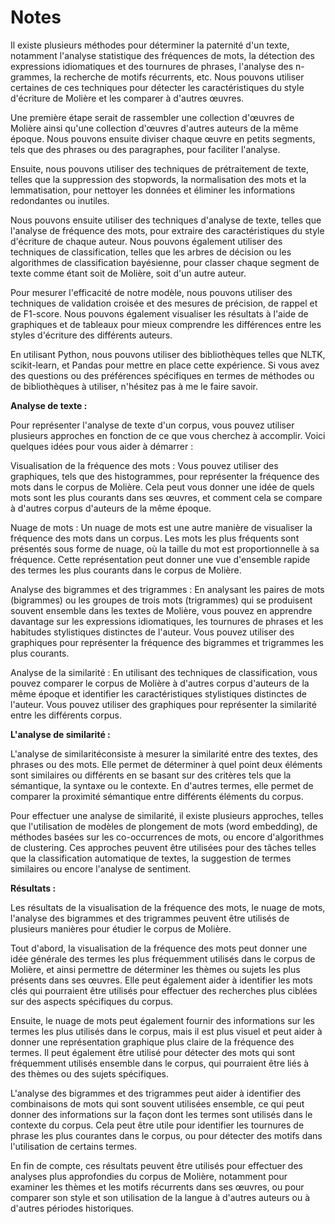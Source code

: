 # Notes

Il existe plusieurs méthodes pour déterminer la paternité d'un texte, notamment l'analyse statistique des fréquences de mots, la détection des expressions idiomatiques et des tournures de phrases, l'analyse des n-grammes, la recherche de motifs récurrents, etc. Nous pouvons utiliser certaines de ces techniques pour détecter les caractéristiques du style d'écriture de Molière et les comparer à d'autres œuvres.

Une première étape serait de rassembler une collection d'œuvres de Molière ainsi qu'une collection d'œuvres d'autres auteurs de la même époque. Nous pouvons ensuite diviser chaque œuvre en petits segments, tels que des phrases ou des paragraphes, pour faciliter l'analyse.

Ensuite, nous pouvons utiliser des techniques de prétraitement de texte, telles que la suppression des stopwords, la normalisation des mots et la lemmatisation, pour nettoyer les données et éliminer les informations redondantes ou inutiles.

Nous pouvons ensuite utiliser des techniques d'analyse de texte, telles que l'analyse de fréquence des mots, pour extraire des caractéristiques du style d'écriture de chaque auteur. Nous pouvons également utiliser des techniques de classification, telles que les arbres de décision ou les algorithmes de classification bayésienne, pour classer chaque segment de texte comme étant soit de Molière, soit d'un autre auteur.

Pour mesurer l'efficacité de notre modèle, nous pouvons utiliser des techniques de validation croisée et des mesures de précision, de rappel et de F1-score. Nous pouvons également visualiser les résultats à l'aide de graphiques et de tableaux pour mieux comprendre les différences entre les styles d'écriture des différents auteurs.

En utilisant Python, nous pouvons utiliser des bibliothèques telles que NLTK,
scikit-learn, et Pandas pour mettre en place cette expérience. Si vous avez des
questions ou des préférences spécifiques en termes de méthodes ou de
bibliothèques à utiliser, n'hésitez pas à me le faire savoir.

**Analyse de texte :**

Pour représenter l'analyse de texte d'un corpus, vous pouvez utiliser plusieurs approches en fonction de ce que vous cherchez à accomplir. Voici quelques idées pour vous aider à démarrer :

Visualisation de la fréquence des mots : Vous pouvez utiliser des graphiques, tels que des histogrammes, pour représenter la fréquence des mots dans le corpus de Molière. Cela peut vous donner une idée de quels mots sont les plus courants dans ses œuvres, et comment cela se compare à d'autres corpus d'auteurs de la même époque.

Nuage de mots : Un nuage de mots est une autre manière de visualiser la fréquence des mots dans un corpus. Les mots les plus fréquents sont présentés sous forme de nuage, où la taille du mot est proportionnelle à sa fréquence. Cette représentation peut donner une vue d'ensemble rapide des termes les plus courants dans le corpus de Molière.

Analyse des bigrammes et des trigrammes : En analysant les paires de mots (bigrammes) ou les groupes de trois mots (trigrammes) qui se produisent souvent ensemble dans les textes de Molière, vous pouvez en apprendre davantage sur les expressions idiomatiques, les tournures de phrases et les habitudes stylistiques distinctes de l'auteur. Vous pouvez utiliser des graphiques pour représenter la fréquence des bigrammes et trigrammes les plus courants.

Analyse de la similarité : En utilisant des techniques de classification, vous
pouvez comparer le corpus de Molière à d'autres corpus d'auteurs de la même
époque et identifier les caractéristiques stylistiques distinctes de l'auteur.
Vous pouvez utiliser des graphiques pour représenter la similarité entre les
différents corpus.

**L'analyse de similarité :**

L'analyse de similaritéconsiste à mesurer la similarité entre des textes, des phrases ou des mots. Elle permet de déterminer à quel point deux éléments sont similaires ou différents en se basant sur des critères tels que la sémantique, la syntaxe ou le contexte. En d'autres termes, elle permet de comparer la proximité sémantique entre différents éléments du corpus.

Pour effectuer une analyse de similarité, il existe plusieurs approches, telles que l'utilisation de modèles de plongement de mots (word embedding), de méthodes basées sur les co-occurrences de mots, ou encore d'algorithmes de clustering. Ces approches peuvent être utilisées pour des tâches telles que la classification automatique de textes, la suggestion de termes similaires ou encore l'analyse de sentiment.

**Résultats :**

Les résultats de la visualisation de la fréquence des mots, le nuage de mots, l'analyse des bigrammes et des trigrammes peuvent être utilisés de plusieurs manières pour étudier le corpus de Molière.

Tout d'abord, la visualisation de la fréquence des mots peut donner une idée générale des termes les plus fréquemment utilisés dans le corpus de Molière, et ainsi permettre de déterminer les thèmes ou sujets les plus présents dans ses œuvres. Elle peut également aider à identifier les mots clés qui pourraient être utilisés pour effectuer des recherches plus ciblées sur des aspects spécifiques du corpus.

Ensuite, le nuage de mots peut également fournir des informations sur les termes les plus utilisés dans le corpus, mais il est plus visuel et peut aider à donner une représentation graphique plus claire de la fréquence des termes. Il peut également être utilisé pour détecter des mots qui sont fréquemment utilisés ensemble dans le corpus, qui pourraient être liés à des thèmes ou des sujets spécifiques.

L'analyse des bigrammes et des trigrammes peut aider à identifier des combinaisons de mots qui sont souvent utilisées ensemble, ce qui peut donner des informations sur la façon dont les termes sont utilisés dans le contexte du corpus. Cela peut être utile pour identifier les tournures de phrase les plus courantes dans le corpus, ou pour détecter des motifs dans l'utilisation de certains termes.

En fin de compte, ces résultats peuvent être utilisés pour effectuer des analyses plus approfondies du corpus de Molière, notamment pour examiner les thèmes et les motifs récurrents dans ses œuvres, ou pour comparer son style et son utilisation de la langue à d'autres auteurs ou à d'autres périodes historiques.
